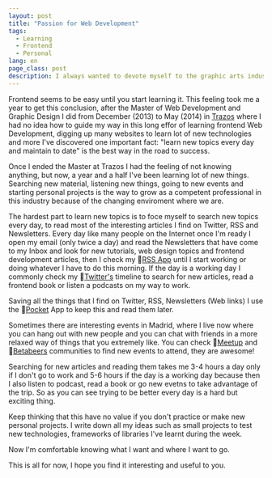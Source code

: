 ```yaml
---
layout: post
title: "Passion for Web Development"
tags:
  - Learning
  - Frontend
  - Personal
lang: en
page_class: post
description: I always wanted to devote myself to the graphic arts industry, they made me happy, unfortunately for some time now, my old sector was not going well. The company he worked for went broke, so I decided to change. I have arrived to stay! Someday, I'll be a senior.
---
```


Frontend seems to be easy until you start learning it. This feeling took me a year to get this conclusion, after the Master of Web Development and Graphic Design I did from December (2013) to May (2014) in <a class="link link--special" href="/2016/02/28/my-interest-in-web-development/" target="_blank" rel="noopener">Trazos</a> where I had no idea how to guide my way in this long effor of learning frontend Web Development, digging up many websites to learn lot of new technologies and more I've discovered one important fact: "learn new topics every day and maintain to date" is the best way in the road to success.

Once I ended the Master at Trazos I had the feeling of not knowing anything, but now, a year and a half I've been learning lot of new things. Searching new material, listening new things, going to new events and starting personal projects is the way to grow as a competent professional in this industry because of the changing enviroment where we are.

The hardest part to learn new topics is to foce myself to search new topics every day, to read most of the interesting articles I find on Twitter, RSS and Newsletters. Every day like many people on the Internet once I'm ready I open my email (only twice a day) and read the Newsletters that have come to my Inbox and look for new tutorials, web design topics and frontend development articles, then I check my <a class="link link--special" href="http://feedly.com/" target="_blank" rel="noopener">RSS App</a> until I start working or doing whatever I have to do this morning. If the day is a working day I commonly check my <a class="link link--special" href="{{ site.twitter }}/lists/web-development" target="_blank" rel="noopener">Twitter's</a> timeline to search for new articles, read a frontend book or listen a podcasts on my way to work.

Saving all the things that I find on Twitter, RSS, Newsletters (Web links) I use the <a class="link link--special" href="https://getpocket.com" target="_blank" rel="noopener">Pocket</a> App to keep this and read them later.

Sometimes there are interesting events in Madrid, where I live now where you can hang out with new people and you can chat with friends in a more relaxed way of things that you extremely like. You can check <a class="link link--special" href="http://www.meetup.com/" target="_blank" rel="noopener">Meetup</a> and <a class="link link--special" href="https://betabeers.com/" target="_blank" rel="noopener">Betabeers</a> communities to find new events to attend, they are awesome!

Searching for new articles and reading them takes me 3-4 hours a day only if I don't go to work and 5-6 hours if the day is a working day because then I also listen to podcast, read a book or go new evetns to take advantage of the trip. So as you can see trying to be better every day is a hard but exciting thing.

Keep thinking that this have no value if you don't practice or make new personal projects. I write down all my ideas such as small projects to test new technologies, frameworks of libraries I've learnt during the week.

Now I'm comfortable knowing what I want and where I want to go.

This is all for now, I hope you find it interesting and useful to you.
